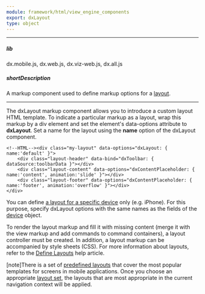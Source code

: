 ```yaml
---
module: framework/html/view_engine_components
export: dxLayout
type: object
---
```

---
##### lib
dx.mobile.js, dx.web.js, dx.viz-web.js, dx.all.js

##### shortDescription
A markup component used to define markup options for a [layout](/concepts/40%20SPA%20Framework/1%20Views%20and%20Layouts/3%20Define%20Layouts.md '/Documentation/Guide/SPA_Framework/Views_and_Layouts/#Define_Layouts').

---
The dxLayout markup component allows you to introduce a custom layout HTML template. To indicate a particular markup as a layout, wrap this markup by a div element and set the element's data-options attribute to **dxLayout**. Set a name for the layout using the **name** option of the dxLayout component.

    <!--HTML--><div class="my-layout" data-options="dxLayout: { name:'default' }">
        <div class="layout-header" data-bind="dxToolbar: { dataSource:toolbarData }"></div>
        <div class="layout-content" data-options="dxContentPlaceholder: { name:'content', animation:'slide' }"></div>
        <div class="layout-footer" data-options="dxContentPlaceholder: { name:'footer', animation:'overflow' }"></div>
    </div>

You can define [a layout for a specific device](/Documentation/Guide/SPA_Framework/Views_and_Layouts/#Device_Specific_Markup) only (e.g. iPhone). For this purpose, specify dxLayout options with the same names as the fields of the [device](/api-reference/50%20Common/Object%20Structures/device '/Documentation/ApiReference/Common/Object_Structures/device/') object.

To render the layout markup and fill it with missing content (merge it with the view markup and add commands to command containers), a layout controller must be created. In addition, a layout markup can be accompanied by style sheets (CSS). For more information about layouts, refer to the [Define Layouts](/concepts/40%20SPA%20Framework/1%20Views%20and%20Layouts/3%20Define%20Layouts.md '/Documentation/Guide/SPA_Framework/Views_and_Layouts/#Define_Layouts') help article.

[note]There is a set of [predefined layouts](/concepts/40%20SPA%20Framework/13%20Built-in%20Layouts '/Documentation/Guide/SPA_Framework/Built-in_Layouts/') that cover the most popular templates for screens in mobile applications. Once you choose an appropriate [layout set](/api-reference/40%20SPA%20Framework/HtmlApplication/1%20Configuration/layoutSet.md '/Documentation/ApiReference/SPA_Framework/HtmlApplication/Configuration/#layoutSet'), the layouts that are most appropriate in the current navigation context will be applied.